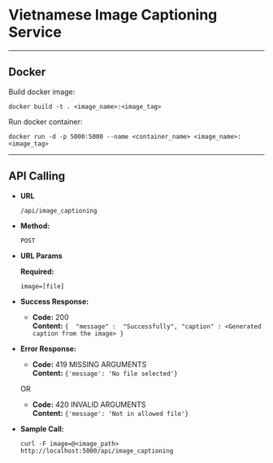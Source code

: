 # Vietnamese Image Captioning Service

----
## Docker
Build docker image:
```
docker build -t . <image_name>:<image_tag>
```
Run docker container:
```
docker run -d -p 5000:5000 --name <container_name> <image_name>:<image_tag>
```

----
## API Calling
* **URL**

    ```
    /api/image_captioning
    ```

* **Method:**

    `POST`   
*  **URL Params**

   **Required:**
 
   `image=[file]`

* **Success Response:**
  

  * **Code:** 200 <br />
    **Content:** 
    `{ 
        "message" :  "Successfully",
        "caption" : <Generated caption from the image>
        }`
 
* **Error Response:**

  * **Code:** 419 MISSING ARGUMENTS <br />
    **Content:** `{'message': 'No file selected'}`

  OR

  * **Code:** 420 INVALID ARGUMENTS <br />
    **Content:** `{'message': 'Not in allowed file'}`

* **Sample Call:**

    ```
    curl -F image=@<image_path> http://localhost:5000/api/image_captioning
    ``` 